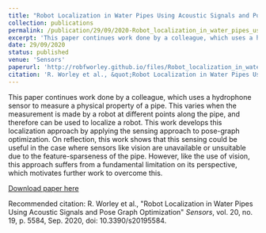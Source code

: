```yaml
---
title: "Robot Localization in Water Pipes Using Acoustic Signals and Pose Graph Optimization"
collection: publications
permalink: /publication/29/09/2020-Robot_localization_in_water_pipes_using_acoustic_signals_and_pose_graph_optimization
excerpt: 'This paper continues work done by a colleague, which uses a hydrophone sensor to measure a physical property of a pipe. This varies when the measurement is made by a robot at different points along the pipe, and therefore can be used to localize a robot. This work develops this localization approach by applying the sensing approach to pose-graph optimization. On reflection, this work shows that this sensing could be useful in the case where sensors like vision are unavailable or unsuitable due to the feature-sparseness of the pipe. However, like the use of vision, this approach suffers from a fundamental limitation on its perspective, which motivates further work to overcome this.'
date: 29/09/2020
status: published
venue: 'Sensors'
paperurl: 'http://robfworley.github.io/files/Robot_localization_in_water_pipes_using_acoustic_signals_and_pose_graph_optimization.pdf'
citation: 'R. Worley et al., &quot;Robot Localization in Water Pipes Using Acoustic Signals and Pose Graph Optimization&quot; <i>Sensors</i>, vol. 20, no. 19, p. 5584, Sep. 2020, doi: 10.3390/s20195584.'
---
```

This paper continues work done by a colleague, which uses a hydrophone sensor to measure a physical property of a pipe. This varies when the measurement is made by a robot at different points along the pipe, and therefore can be used to localize a robot. This work develops this localization approach by applying the sensing approach to pose-graph optimization. On reflection, this work shows that this sensing could be useful in the case where sensors like vision are unavailable or unsuitable due to the feature-sparseness of the pipe. However, like the use of vision, this approach suffers from a fundamental limitation on its perspective, which motivates further work to overcome this.

[Download paper here](http://robfworley.github.io/files/Robot_localization_in_water_pipes_using_acoustic_signals_and_pose_graph_optimization.pdf)

Recommended citation: R. Worley et al., "Robot Localization in Water Pipes Using Acoustic Signals and Pose Graph Optimization" <i>Sensors</i>, vol. 20, no. 19, p. 5584, Sep. 2020, doi: 10.3390/s20195584.